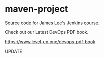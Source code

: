 # maven-project
Source code for James Lee's Jenkins course.

Check out our Latest DevOps PDF book.

https://www.level-up.one/devops-pdf-book

UPDATE
